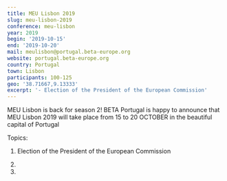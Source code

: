 ```yaml
---
title: MEU Lisbon 2019
slug: meu-lisbon-2019
conference: meu-lisbon
year: 2019
begin: '2019-10-15'
end: '2019-10-20'
mail: meulisbon@portugal.beta-europe.org
website: portugal.beta-europe.org
country: Portugal
town: Lisbon
participants: 100-125
geo: '38.71667,9.13333'
excerpt: '- Election of the President of the European Commission'
---
```

MEU Lisbon is back for season 2! BETA Portugal is happy to announce that MEU Lisbon 2019 will take place from 15 to 20 OCTOBER in the beautiful capital of Portugal

Topics:

1. Election of the President of the European Commission
2. 

3.
